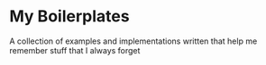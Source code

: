 #   My Boilerplates
A collection of examples and implementations written that help me remember stuff that I always forget

